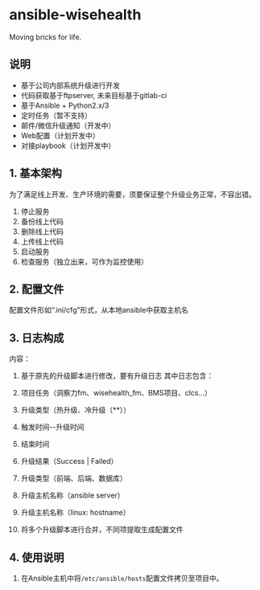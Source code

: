 # ansible-wisehealth
Moving bricks for life.

## 说明
* 基于公司内部系统升级进行开发
* 代码获取基于ftpserver, 未来目标基于gitlab-ci
* 基于Ansible + Python2.x/3
* 定时任务（暂不支持）
* 邮件/微信升级通知（开发中）
* Web配置（计划开发中）
* 对接playbook（计划开发中）

## 1. 基本架构
为了满足线上开发、生产环境的需要，须要保证整个升级业务正常，不容出错。

1. 停止服务
2. 备份线上代码
3. 删除线上代码
4. 上传线上代码
5. 启动服务
6. 检查服务（独立出来，可作为监控使用）

## 2. 配置文件
配置文件形如“.ini/cfg”形式，从本地ansible中获取主机名

## 3. 日志构成
内容：
1. 基于原先的升级脚本进行修改，要有升级日志
其中日志包含：
1. 项目任务（洞察力fm、wisehealth_fm、BMS项目、clcs...）
2. 升级类型（热升级、冷升级（**））
3. 触发时间--升级时间
4. 结束时间
5. 升级结果（Success | Failed）
6. 升级类型（前端、后端、数据库）
7. 升级主机名称（ansible server）
8. 升级主机名称（linux: hostname）

2. 将多个升级脚本进行合并，不同项提取生成配置文件


## 4. 使用说明
1. 在Ansible主机中将```/etc/ansible/hosts```配置文件拷贝至项目中。